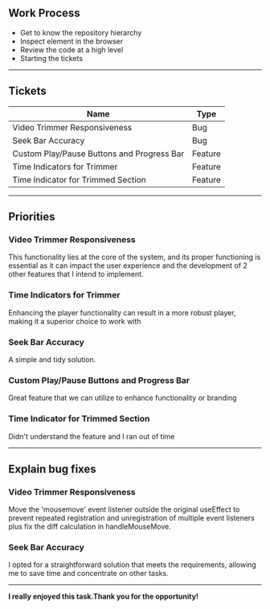 ## Work Process
* Get to know the repository hierarchy
* Inspect element in the browser
* Review the code at a high level
* Starting the tickets

-----------------

## Tickets
| Name                                        | Type    |
|---------------------------------------------|---------|
| Video Trimmer Responsiveness                | Bug     |
| Seek Bar Accuracy                           | Bug     |
| Custom Play/Pause Buttons and Progress Bar  | Feature |
| Time Indicators for Trimmer                 | Feature |
| Time Indicator for Trimmed Section          | Feature |

-----------------
## Priorities
### Video Trimmer Responsiveness
This functionality lies at the core of the system, and its proper functioning is essential as it can impact the user experience and the development of 2 other features that I intend to implement.

### Time Indicators for Trimmer
Enhancing the player functionality can result in a more robust player, making it a superior choice to work with

### Seek Bar Accuracy
A simple and tidy solution.

### Custom Play/Pause Buttons and Progress Bar
Great feature that we can utilize to enhance functionality or branding

### Time Indicator for Trimmed Section
Didn't understand the feature and I ran out of time

-----------------

## Explain bug fixes
### Video Trimmer Responsiveness
Move the 'mousemove' event listener outside the original useEffect to prevent repeated registration and unregistration of multiple event listeners plus fix the diff calculation in handleMouseMove.

### Seek Bar Accuracy
I opted for a straightforward solution that meets the requirements, allowing me to save time and concentrate on other tasks.

-----------------

**I really enjoyed this task.Thank you for the opportunity!**